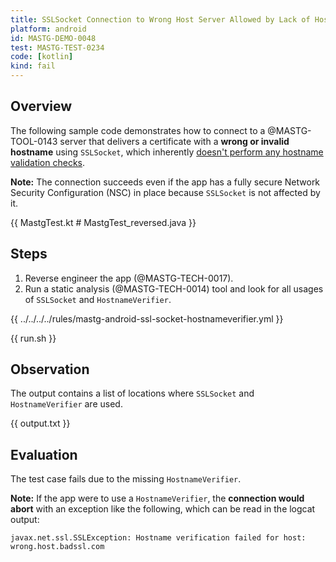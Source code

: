 ```yaml
---
title: SSLSocket Connection to Wrong Host Server Allowed by Lack of HostnameVerifier
platform: android
id: MASTG-DEMO-0048
test: MASTG-TEST-0234
code: [kotlin]
kind: fail
---
```


## Overview

The following sample code demonstrates how to connect to a @MASTG-TOOL-0143 server that delivers a certificate with a **wrong or invalid hostname** using `SSLSocket`, which inherently [doesn't perform any hostname validation checks](https://developer.android.com/training/articles/security-ssl.html#WarningsSslSocket).

**Note:** The connection succeeds even if the app has a fully secure Network Security Configuration (NSC) in place because `SSLSocket` is not affected by it.

{{ MastgTest.kt # MastgTest_reversed.java }}

## Steps

1. Reverse engineer the app (@MASTG-TECH-0017).
2. Run a static analysis (@MASTG-TECH-0014) tool and look for all usages of `SSLSocket` and `HostnameVerifier`.

{{ ../../../../rules/mastg-android-ssl-socket-hostnameverifier.yml }}

{{ run.sh }}

## Observation

The output contains a list of locations where `SSLSocket` and `HostnameVerifier` are used.

{{ output.txt }}

## Evaluation

The test case fails due to the missing `HostnameVerifier`.

**Note:** If the app were to use a `HostnameVerifier`, the **connection would abort** with an exception like the following, which can be read in the logcat output:

```plaintext
javax.net.ssl.SSLException: Hostname verification failed for host: wrong.host.badssl.com
```

